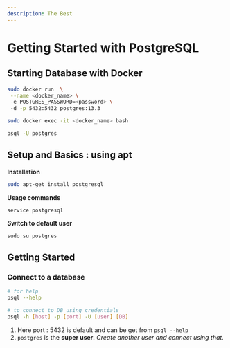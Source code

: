 ```yaml
---
description: The Best
---
```


# Getting Started with PostgreSQL

## Starting Database with Docker

```bash
sudo docker run  \
 --name <docker_name> \ 
 -e POSTGRES_PASSWORD=<password> \ 
 -d -p 5432:5432 postgres:13.3

sudo docker exec -it <docker_name> bash

psql -U postgres
```

## Setup and Basics : using apt

**Installation**

```bash
sudo apt-get install postgresql
```

**Usage commands**

```bash
service postgresql
```

**Switch to default user**

```text
sudo su postgres
```

## Getting Started

### Connect to a database

```bash
# for help 
psql --help

# to connect to DB using credentials
psql -h [host] -p [port] -U [user] [DB]
```

1. Here port : 5432 is default and can be get from `psql --help`
2. `postgres` is the **super user**. _Create another user and connect using that._

